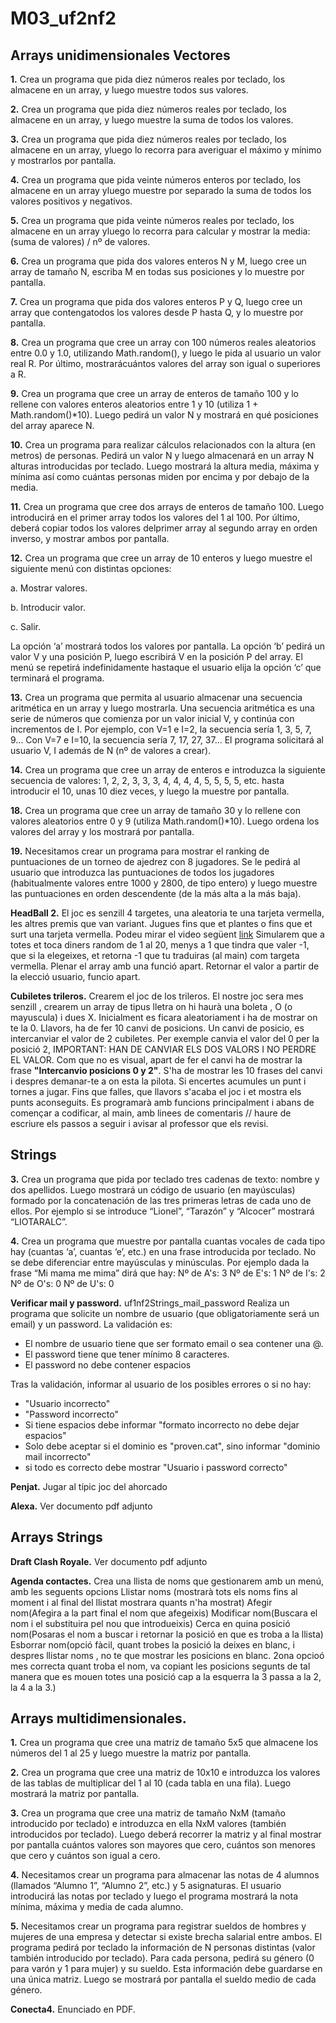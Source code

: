 # M03_uf2nf2
## Arrays unidimensionales Vectores

**1.** Crea un programa que pida diez números reales por teclado, los almacene en un array, 
y luego muestre todos sus valores.

**2.** Crea un programa que pida diez números reales por teclado, los almacene en un array, 
y luego muestre la suma de todos los valores.

**3.** Crea un programa que pida diez números reales por teclado, los almacene en un array, 
yluego lo recorra para averiguar el máximo y mínimo y mostrarlos por pantalla.

**4.** Crea un programa que pida veinte números enteros por teclado, los almacene en un array 
yluego muestre por separado la suma de todos los valores positivos y negativos.

**5.** Crea un programa que pida veinte números reales por teclado, los almacene en un array 
yluego lo recorra para calcular y mostrar la media: (suma de valores) / nº de valores.

**6.** Crea un programa que pida dos valores enteros N y M, luego cree un array de tamaño N,
escriba M en todas sus posiciones y lo muestre por pantalla.

**7.** Crea un programa que pida dos valores enteros P y Q, luego cree un array que contengatodos los valores desde P hasta Q,
y lo muestre por pantalla.

**8.** Crea un programa que cree un array con 100 números reales aleatorios entre 0.0 y 1.0,
utilizando Math.random(), y luego le pida al usuario un valor real R. Por último, 
mostrarácuántos valores del array son igual o superiores a R.

**9.** Crea un programa que cree un array de enteros de tamaño 100 y lo rellene con valores 
enteros aleatorios entre 1 y 10 (utiliza 1 + Math.random()*10). Luego pedirá un valor N 
y mostrará en qué posiciones del array aparece N.

**10.** Crea un programa para realizar cálculos relacionados con la altura (en metros) de personas.
Pedirá un valor N y luego almacenará en un array N alturas introducidas por teclado. 
Luego mostrará la altura media, máxima y mínima así como cuántas personas miden por encima y 
por debajo de la media.

**11.** Crea un programa que cree dos arrays de enteros de tamaño 100. Luego introducirá en el
primer array todos los valores del 1 al 100. Por último, deberá copiar todos los valores 
delprimer array al segundo array en orden inverso, y mostrar ambos por pantalla.

**12.** Crea un programa que cree un array de 10 enteros y luego muestre el siguiente menú con
distintas opciones:

   a. Mostrar valores.
   
   b. Introducir valor.
   
   c. Salir.
   
   La opción ‘a’ mostrará todos los valores por pantalla. 
   La opción ‘b’ pedirá un valor V y una posición P, luego escribirá V en la posición P del array.
   El menú se repetirá indefinidamente hastaque el usuario elija la opción ‘c’ que terminará el programa.
   
**13.** Crea un programa que permita al usuario almacenar una secuencia aritmética en un array y
 luego mostrarla. Una secuencia aritmética es una serie de números que comienza por un
 valor inicial V, y continúa con incrementos de I. Por ejemplo, con V=1 e I=2, la secuencia
 sería 1, 3, 5, 7, 9... Con V=7 e I=10, la secuencia sería 7, 17, 27, 37... El programa solicitará al
 usuario V, I además de N (nº de valores a crear).
 
**14.** Crea un programa que cree un array de enteros e introduzca la siguiente secuencia de
 valores: 1, 2, 2, 3, 3, 3, 4, 4, 4, 4, 5, 5, 5, 5, etc. hasta introducir el 10, unas 10 diez veces, y luego la
 muestre por pantalla.

**18.** Crea un programa que cree un array de tamaño 30 y lo rellene con valores aleatorios entre 0 y 9 (utiliza Math.random()*10). Luego ordena los valores del array y los mostrará por pantalla.

**19.** Necesitamos crear un programa para mostrar el ranking de puntuaciones de un torneo de ajedrez con 8 jugadores. Se le pedirá al usuario que introduzca las puntuaciones de todos los jugadores (habitualmente valores entre 1000 y 2800, de tipo entero) y luego muestre las puntuaciones en orden descendente (de la más alta a la más baja).

**HeadBall 2.** El joc es senzill 4 targetes, una aleatoria te una tarjeta vermella, les altres premis que van variant. Jugues fins que et plantes o fins que et surt una tarjeta vermella.
Podeu mirar el video següent [link](https://www.youtube.com/watch?v=nQh-xJQsXoc&feature=youtu.be)
Simularem que a totes et toca diners random de 1 al 20, menys a 1 que tindra que valer -1, que si la elegeixes, et retorna -1 que tu traduiras (al main) com targeta vermella.
Plenar el array amb una funció apart.
Retornar el valor a partir de la elecció usuario, funcio apart.

**Cubiletes trileros.** Crearem el joc de los trileros.
El nostre joc sera mes senzill , crearem un array de tipus lletra on hi haurà una boleta , O (o mayuscula) i dues X.
Inicialment es ficara aleatoriament i ha de mostrar on te la 0.
Llavors, ha de fer 10 canvi de posicions.
Un canvi de posicio, es intercanviar el valor de 2 cubiletes.
Per exemple canvia el valor del 0 per la posició 2, IMPORTANT: HAN DE CANVIAR ELS DOS VALORS I NO PERDRE EL VALOR.
Com que no es visual, apart de fer el canvi ha de mostrar la frase **"Intercanvio posicions 0 y 2"**. S'ha de mostrar les 10 frases del canvi i despres demanar-te a on esta la pilota.
Si encertes acumules un punt i tornes a jugar.
Fins que falles, que llavors s'acaba el joc i et mostra els punts aconseguits.
Es programarà amb funcions principalment i abans de començar a codificar, al main, amb linees de comentaris // haure de escriure els passos a seguir i avisar al professor que els revisi.

## Strings

**3.** Crea un programa que pida por teclado tres cadenas de texto: nombre y dos apellidos. Luego
mostrará un código de usuario (en mayúsculas) formado por la concatenación de las tres
primeras letras de cada uno de ellos. Por ejemplo si se introduce “Lionel”, “Tarazón” y
“Alcocer” mostrará “LIOTARALC”.

**4.** Crea un programa que muestre por pantalla cuantas vocales de cada tipo hay (cuantas ‘a’,
cuantas ‘e’, etc.) en una frase introducida por teclado. No se debe diferenciar entre
mayúsculas y minúsculas. Por ejemplo dada la frase “Mi mama me mima” dirá que hay:
Nº de A's: 3
Nº de E's: 1
Nº de I's: 2
Nº de O's: 0
Nº de U's: 0

**Verificar mail y password.** uf1nf2Strings_mail_password Realiza un programa que solicite un nombre de usuario (que obligatoriamente será un email) y un password.
La validación es:
- El nombre de usuario tiene que ser formato email o sea contener una @.
- El password tiene que tener mínimo 8 caracteres.
- El password no debe contener espacios

Tras la validación, informar al usuario de los posibles errores o si no hay:
- "Usuario incorrecto"
- "Password incorrecto"
- Si tiene espacios debe informar "formato incorrecto no debe dejar espacios"
- Solo debe aceptar si el dominio es "proven.cat", sino informar "dominio mail incorrecto" 
- si todo es correcto debe mostrar "Usuario i password correcto"

**Penjat.** Jugar al típic joc del ahorcado

**Alexa.** Ver documento pdf adjunto
## Arrays Strings

**Draft Clash Royale.** Ver documento pdf adjunto

**Agenda contactes.**
Crea una llista de noms que gestionarem amb un menú, amb les seguents opcions
Llistar noms (mostrarà tots els noms fins al moment i al final del llistat mostrara quants n'ha mostrat)
Afegir nom(Afegira a la part final el nom que afegeixis)
Modificar nom(Buscara el nom i el substituira pel nou que introdueixis)
Cerca en quina posició nom(Posaras el nom a buscar i retornar la posició en que es troba a la llista)
Esborrar nom(opció fàcil, quant trobes la posició la deixes en blanc, i despres llistar noms , no te que mostrar les posicions en blanc. 2ona opcioó mes correcta quant troba el nom, va copiant les posicions segunts de tal manera que es mouen totes una posició cap a la esquerra la 3 passa a la 2, la 4 a la 3.)

## Arrays multidimensionales.

**1.** Crea un programa que cree una matriz de tamaño 5x5 que almacene los números del 1 al 25 y luego muestre la matriz por pantalla.

**2.** Crea un programa que cree una matriz de 10x10 e introduzca los valores de las tablas de multiplicar del 1 al 10 (cada tabla en una fila). Luego mostrará la matriz por pantalla.

**3.** Crea un programa que cree una matriz de tamaño NxM (tamaño introducido por teclado) e introduzca en ella NxM valores (también introducidos por teclado). Luego deberá recorrer la matriz y al final mostrar por pantalla cuántos valores son mayores que cero, cuántos son menores que cero y cuántos son igual a cero.

**4.** Necesitamos crear un programa para almacenar las notas de 4 alumnos (llamados “Alumno 1”, “Alumno 2”, etc.) y 5 asignaturas. El usuario introducirá las notas por teclado y luego el programa mostrará la nota mínima, máxima y media de cada alumno.

**5.** Necesitamos crear un programa para registrar sueldos de hombres y mujeres de una empresa y detectar si existe brecha salarial entre ambos. El programa pedirá por teclado la información de N personas distintas (valor también introducido por teclado). Para cada persona, pedirá su género (0 para varón y 1 para mujer) y su sueldo. Esta información debe guardarse en una única matriz. Luego se mostrará por pantalla el sueldo medio de cada género.

**Conecta4.** Enunciado en PDF.
